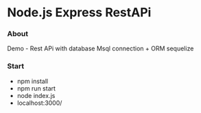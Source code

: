 
# Node.js Express RestAPi

### About
Demo - Rest APi with database Msql connection + ORM sequelize

### Start
- npm install
- npm run start
- node index.js
- localhost:3000/
